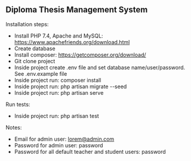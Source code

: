 ## Diploma Thesis Management System

Installation steps:

- Install PHP 7.4, Apache and MySQL: https://www.apachefriends.org/download.html
- Create database
- Install composer: https://getcomposer.org/download/
- Git clone project
- Inside project create .env file and set database name/user/password. See .env.example file
- Inside project run: composer install
- Inside project run: php artisan migrate --seed
- Inside project run: php artisan serve
  
Run tests:

- Inside project run: php artisan test

Notes:
- Email for admin user: lorem@admin.com
- Password for admin user: password
- Password for all default teacher and student users: password

